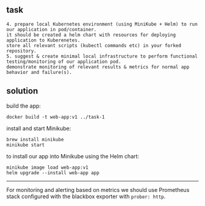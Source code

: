 ## task

```
4. prepare local Kubernetes environment (using MiniKube + Helm) to run our application in pod/container.
it should be created a helm chart with resources for deploying application to Kuberenetes. 
store all relevant scripts (kubectl commands etc) in your forked repository.
5. suggest & create minimal local infrastructure to perform functional testing/monitoring of our application pod.
demonstrate monitoring of relevant results & metrics for normal app behavior and failure(s).
```

## solution

build the app:
```
docker build -t web-app:v1 ../task-1
```

install and start Minikube:
```
brew install minikube
minikube start
```

to install our app into Minikube using the Helm chart:
```
minikube image load web-app:v1
helm upgrade --install web-app app
```

---

For monitoring and alerting based on metrics we should use Prometheus stack configured with the blackbox exporter with `prober: http`.